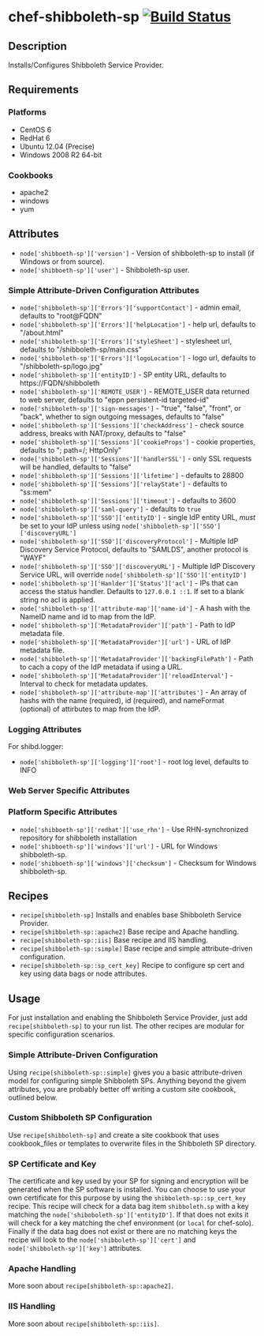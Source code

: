 # chef-shibboleth-sp [![Build Status](https://secure.travis-ci.org/wharton/chef-shibboleth-sp.png?branch=master)](http://travis-ci.org/wharton/chef-shibboleth-sp)

## Description

Installs/Configures Shibboleth Service Provider.

## Requirements

### Platforms

* CentOS 6
* RedHat 6
* Ubuntu 12.04 (Precise)
* Windows 2008 R2 64-bit

### Cookbooks

* apache2
* windows
* yum

## Attributes

* `node['shibboeth-sp']['version']` - Version of shibboleth-sp to
  install (if Windows or from source).
* `node['shibboeth-sp']['user']` - Shibboleth-sp user.

### Simple Attribute-Driven Configuration Attributes

* `node['shibboleth-sp']['Errors']['supportContact']` - admin email, defaults
  to "root@FQDN"
* `node['shibboleth-sp']['Errors']['helpLocation']` - help url, defaults
  to "/about.html"
* `node['shibboleth-sp']['Errors']['styleSheet']` - stylesheet url, defaults
  to "/shibboleth-sp/main.css"
* `node['shibboleth-sp']['Errors']['logoLocation']` - logo url, defaults
  to "/shibboleth-sp/logo.jpg"
* `node['shibboleth-sp']['entityID']` - SP entity URL, defaults to 
  https://FQDN/shibboleth
* `node['shibboleth-sp']['REMOTE_USER']` - REMOTE_USER data returned to web
  server, defaults to "eppn persistent-id targeted-id"
* `node['shibboleth-sp']['sign-messages']` - "true", "false", "front", or
  "back", whether to sign outgoing messages, defaults to "false"
* `node['shibboleth-sp']['Sessions']['checkAddress']` - check source address,
  breaks with NAT/proxy, defaults to "false"
* `node['shibboleth-sp']['Sessions']['cookieProps']` - cookie properties,
  defaults to "; path=/; HttpOnly"
* `node['shibboleth-sp']['Sessions']['handlerSSL']` - only SSL requests will be
  handled, defaults to "false"
* `node['shibboleth-sp']['Sessions']['lifetime']` - defaults to 28800
* `node['shibboleth-sp']['Sessions']['relayState']` - defaults to "ss:mem"
* `node['shibboleth-sp']['Sessions']['timeout']` - defaults to 3600
* `node['shibboleth-sp']['saml-query']` - defaults to `true`
* `node['shibboleth-sp']['SSO']['entityID']` - single IdP entity URL,
  _must_ be set to your IdP unless using `node['shibboleth-sp']['SSO']['discoveryURL']`
* `node['shibboleth-sp']['SSO']['discoveryProtocol']` - Multiple IdP Discovery
  Service Protocol, defaults to "SAMLDS", another protocol is "WAYF"
* `node['shibboleth-sp']['SSO']['discoveryURL']` - Multiple IdP Discovery
  Service URL, will override `node['shibboleth-sp']['SSO']['entityID']`
* `node['shibboleth-sp']['Hanlder']['Status']['acl']` - IPs that can access the
  status handler. Defaults to `127.0.0.1 ::1`. If set to a blank string no acl
  is applied.
* `node['shibboleth-sp']['attribute-map']['name-id']` - A hash with the NameID
  name and id to map from the IdP.
* `node['shibboleth-sp']['MetadataProvider']['path']` - Path to IdP metadata file.
* `node['shibboleth-sp']['MetadataProvider']['url']` - URL of IdP metadata file.
* `node['shibboleth-sp']['MetadataProvider']['backingFilePath']` - Path to cach a
  copy of the IdP metadata if using a URL.
* `node['shibboleth-sp']['MetadataProvider']['reloadInterval']` - Interval to
  check for metadata updates. 
* `node['shibboleth-sp']['attribute-map']['attributes']` - An array of hashs 
  with the name (required), id (required), and nameFormat (optional) of 
  attirbutes to map from the IdP.

### Logging Attributes

For shibd.logger:
* `node['shibboleth-sp']['logging']['root']` - root log level, defaults to INFO

### Web Server Specific Attributes

### Platform Specific Attributes

* `node['shibboeth-sp']['redhat']['use_rhn']` - Use RHN-synchronized repository
  for shibboleth installation
* `node['shibboeth-sp']['windows']['url']` - URL for Windows shibboleth-sp.
* `node['shibboeth-sp']['windows']['checksum']` - Checksum for Windows
  shibboleth-sp.

## Recipes

* `recipe[shibboleth-sp]` Installs and enables base Shibboleth Service
  Provider.
* `recipe[shibboleth-sp::apache2]` Base recipe and Apache handling.
* `recipe[shibboleth-sp::iis]` Base recipe and IIS handling.
* `recipe[shibboleth-sp::simple]` Base recipe and simple attribute-driven configuration.
* `recipe[shibboleth-sp::sp_cert_key]` Recipe to configure sp cert and key using data bags or node attributes.

## Usage

For just installation and enabling the Shibboleth Service Provider, just add
`recipe[shibboleth-sp]` to your run list. The other recipes are modular for
specific configuration scenarios.

### Simple Attribute-Driven Configuration

Using `recipe[shibboleth-sp::simple]` gives you a basic attribute-driven model
for configuring simple Shibboleth SPs. Anything beyond the givem attributes,
you are probably better off writing a custom site cookbook, outlined below.

### Custom Shibboleth SP Configuration

Use `recipe[shibboleth-sp]` and create a site cookbook that uses cookbook_files
or templates to overwrite files in the Shibboleth SP directory.

### SP Certificate and Key

The certificate and key used by your SP for signing and encryption will be generated when the SP software is installed. You can choose to use your own certificate for this purpose by using the `shibboleth-sp::sp_cert_key` recipe. This recipe will check for a data bag item `shibboleth.sp` with a key matching the `node['shiboboleth-sp']['entityID']`. If that does not exits it will check for a key matching the chef environment (or `local` for chef-solo). Finally if the data bag does not exist or there are no matching keys the recipe will look to the `node['shibboleth-sp']['cert']` and `node['shibboleth-sp']['key']` attributes.

### Apache Handling

More soon about `recipe[shibboleth-sp::apache2]`.

### IIS Handling

More soon about `recipe[shibboleth-sp::iis]`.

